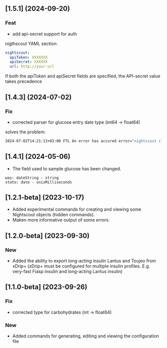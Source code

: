 ## [1.5.1] (2024-09-20)

### Feat

* add api-secret support for auth

nigthscout YAML section:
```yaml
nightscout:
  apiToken: XXXXXXX
  apiSecret: XXXXXX
  url: http://your-url
```

If both the apiToken and apiSecret fields are specified, the API-secret value takes precedence

## [1.4.3] (2024-07-02)

### Fix

* corrected parser for glucose entry date type (int64 -> float64)

solves the problem:
```bash
2024-07-02T14:21:13+03:00 FTL An error has accured error="nightscout client: cant retreive list glucose entries: strconv.ParseInt: parsing \"1719918959509.336\": invalid syntax"
```


## [1.4.1] (2024-05-06)

* The field used to sample glucose has been changed.

```
was: dateString - string
stato: date - unixMilliseconds
```

## [1.2.1-beta] (2023-10-17)

* Added experimental commands for creating and viewing some Nightscout objects (hidden commands).
* Maken more informative output of some errors.

## [1.2.0-beta] (2023-09-30)

### New

* Added the ability to export long-acting insulin Lantus and Toujeo from xDrip+ (xDrip+ must be configured for multiple insulin profiles. E.g. very-fast Fiasp insulin and long-acting Lantus insulin)

## [1.1.0-beta] (2023-09-26)

### Fix

* corrected type for carbohydrates (int -> float64)

### New

* Added commands for generating, editing and viewing the configuration file
